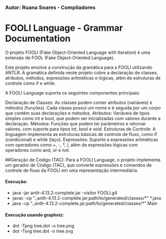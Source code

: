 ### Autor: Ruana Soares - Compiladores
# FOOLI Language - Grammar Documentation

O projeto FOOLI (Fake Object-Oriented Language with Iteration) é uma extensão de FOOL (Fake Object-Oriented Language).

Este projeto envolve a construção da gramática para a FOOLI utilizando ANTLR. A gramática definida neste projeto cobre a declaração de classes, atributos, métodos, expressões aritméticas e lógicas, além de estruturas de controle como if e while.

A FOOLI Language suporta os seguintes componentes principais:

Declaração de Classes: As classes podem conter atributos (variáveis) e métodos (funções). Cada classe possui um nome e é seguida por um corpo que contém suas declarações e métodos.
Atributos: Variáveis de tipos simples como int e bool, que podem ser inicializadas com valores durante a declaração.
Métodos: Funções que podem ter parâmetros e retornar valores, com suporte para tipos int, bool e void.
Estruturas de Controle: A linguagem implementa as estruturas básicas de controle de fluxo, como if (condicional) e while (laço).
Expressões: Suporte a expressões aritméticas com operadores como +, -, *, /, além de expressões lógicas com operadores como and, or e not.

##Geração de Código (TAC):
Para a FOOLI Language, o projeto implementa um gerador de Código (TAC), que converte expressões e comandos de controle de fluxo da FOOLI em uma representação intermediária.

#### Execução:

- java -jar antlr-4.13.2-complete.jar -visitor FOOLI.g4
- javac -cp ".;antlr-4.13.2-complete.jar;path/to/generated/classes/*" *.java
- java -cp ".;antlr-4.13.2-complete.jar;path/to/generated/classes/*" Main

#### Execução usando graphviz:
- dot -Tpng tree.dot -o tree.png 
- dot -Tsvg tree.dot -o tree.svg


